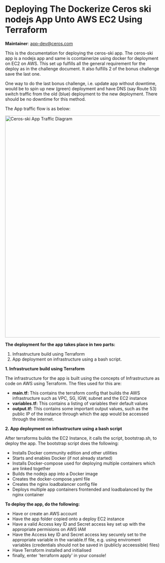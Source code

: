# Deploying The Dockerize Ceros ski nodejs App Unto AWS EC2 Using Terraform

**Maintainer**: app-dev@ceros.com
    
This is the documentation for deploying the ceros-ski app. The ceros-ski app is a nodejs app and same is ccontainerize using docker for deployment on EC2 on AWS. This set up fulfills all the general requirement for the deploy as in the challenge document. It also fulfills 2 of the bonus challenge save the last one.

One way to do the last bonus challenge, i.e. update app without downtime, would be to spin up new (green) deployment and                                                have DNS (say Route 53) switch traffic from the old (blue) deployment to the new deployment. There should be no downtime for   this method.

The App traffic flow is as below:

<img width="723" alt="Ceros-ski App Traffic Diagram" src="https://user-images.githubusercontent.com/37908685/56900121-0054c800-6a8d-11e9-9e5b-33cb8fb25a3b.png">


**The deployment for the app takes place in two parts:**
1. Infrastructure build using Terraform
2. App deployment on infrastructure using a bash script.


**1. Infrastructure build using Terraform** 
  
  The infrastructure for the app is built using the concepts of Infrastructure as code on AWS using Terraform. The files used for this are:
  - **main.tf:** This contains the terraform config that builds the AWS infrastructure such as VPC, SG, IGW, subnet and the EC2 instance
  - **variables.tf:** This contains a listing of variables their default values
  - **output.tf:** This contains some important output values, such as the public IP of the instance through which the app would  be accessed through the internet.


**2. App deployment on infrastructure using a bash script**
  
  After terraforms builds the EC2 Instance, it calls the script, bootstrap.sh, to deploy the app.
  The bootstrap script does the following:
  
  - Installs Docker community edition and other utilities
  - Starts and enables Docker (if not already started)
  - Installs Docker-compose used for deploying multiple containers which are  linked together
  - Builds the nodejs app into a Docker image
  - Creates the docker-compose.yaml file
  - Creates the nginx loadbalancer config file
  - Deploys multiple app containers frontended and loadbalanced by the nginx container


**To deploy the app, do the following:**
  - Have or create an AWS account
  - Have the app folder copied onto a deploy EC2 instance
  - Have a valid Access key ID and Secret access key set up with the appropriate permisions on AWS IAM
  - Have the Access key ID and Secret access key securely set to the appropriate variable in the variable.tf file, e.g. using enviroment variables (credentials should not be saved in (publicly acceessible) files)
  - Have Terraform installed and initialised
  - finally, enter 'terraform apply' in your console!
